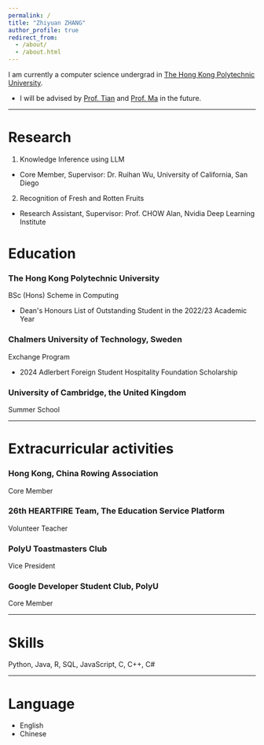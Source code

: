 ```yaml
---
permalink: /
title: "Zhiyuan ZHANG"
author_profile: true
redirect_from: 
  - /about/
  - /about.html
---
```


I am currently a computer science undergrad in [The Hong Kong Polytechnic University](https://www.polyu.edu.hk/). 

- I will be advised by [Prof. Tian](https://www.ytian.info/) and [Prof. Ma](https://mobility-lab.seas.ucla.edu/about/) in the future.

---

# Research 
1. Knowledge Inference using LLM 	
- Core Member, Supervisor: Dr. Ruihan Wu, University of California, San Diego
2. Recognition of Fresh and Rotten Fruits                                                                                      
- Research Assistant, Supervisor: Prof. CHOW Alan, Nvidia Deep Learning Institute	


# Education
### The Hong Kong Polytechnic University
BSc (Hons) Scheme in Computing
- Dean's Honours List of Outstanding Student in the 2022/23 Academic Year

### Chalmers University of Technology, Sweden   
Exchange Program
- 2024 Adlerbert Foreign Student Hospitality Foundation Scholarship

### University of Cambridge, the United Kingdom
Summer School


---

# Extracurricular activities
### Hong Kong, China Rowing Association                                                                                              
Core Member 

### 26th HEARTFIRE Team, The Education Service Platform
Volunteer Teacher

### PolyU Toastmasters Club
Vice President 

### Google Developer Student Club, PolyU                                                                                      
Core Member 

---

# Skills
Python, Java, R, SQL, JavaScript, C, C++, C#

---

# Language
- English 
- Chinese



